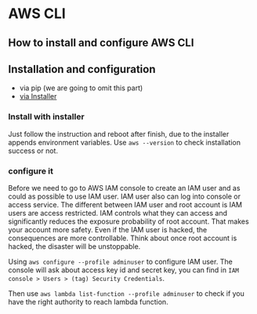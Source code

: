 
# AWS CLI

## How to install and configure AWS CLI

## Installation and configuration

- via pip (we are going to omit this part)
- [via Installer](#installer)

[](#installer)

### Install with installer

Just follow the instruction and reboot after finish, due to the installer appends environment variables. Use `aws --version` to check installation success or not.

### configure it

Before we need to go to AWS IAM console to create an IAM user and as could as possible to use IAM user. IAM user also can log into console or access service. The different between IAM user and root account is IAM users are access restricted. IAM controls what they can access and significantly reduces the exposure probability of root account. That makes your account more safety. Even if the IAM user is hacked, the consequences are more controllable. Think about once root account is hacked, the disaster will be unstoppable.

Using `aws configure --profile adminuser` to configure IAM user. The console will ask about access key id and secret key, you can find in `IAM console > Users > (tag) Security Credentials`.

Then use `aws lambda list-function --profile adminuser` to check if you have the right authority to reach lambda function.
